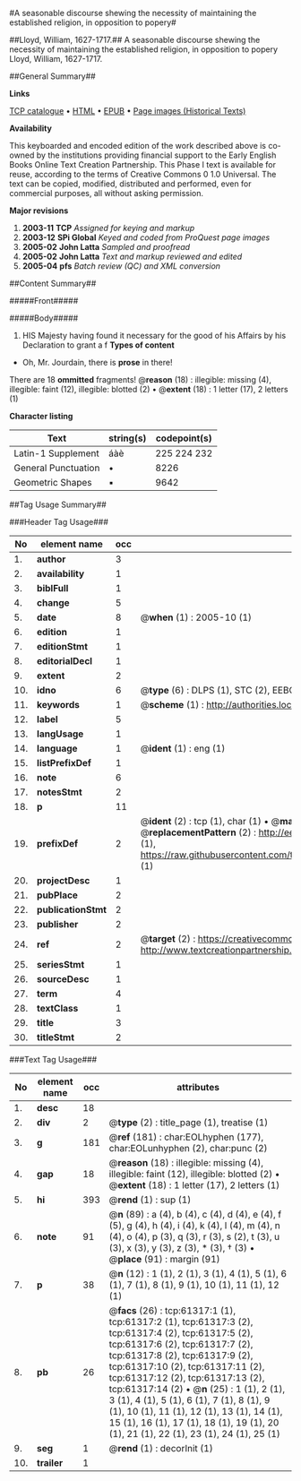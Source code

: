 #A seasonable discourse shewing the necessity of maintaining the established religion, in opposition to popery#

##Lloyd, William, 1627-1717.##
A seasonable discourse shewing the necessity of maintaining the established religion, in opposition to popery
Lloyd, William, 1627-1717.

##General Summary##

**Links**

[TCP catalogue](http://www.ota.ox.ac.uk/tcp/)  • 
[HTML](http://tei.it.ox.ac.uk/tcp/Texts-HTML/free/A48/A48829.html)  • 
[EPUB](http://tei.it.ox.ac.uk/tcp/Texts-EPUB/free/A48/A48829.epub) • 
[Page images (Historical Texts)](https://data.historicaltexts.jisc.ac.uk/view?pubId=eebo-12402798e&pageId=eebo-12402798e-61317-1)

**Availability**

This keyboarded and encoded edition of the
	       work described above is co-owned by the institutions
	       providing financial support to the Early English Books
	       Online Text Creation Partnership. This Phase I text is
	       available for reuse, according to the terms of Creative
	       Commons 0 1.0 Universal. The text can be copied,
	       modified, distributed and performed, even for
	       commercial purposes, all without asking permission.

**Major revisions**

1. __2003-11__ __TCP__ *Assigned for keying and markup*
1. __2003-12__ __SPi Global__ *Keyed and coded from ProQuest page images*
1. __2005-02__ __John Latta__ *Sampled and proofread*
1. __2005-02__ __John Latta__ *Text and markup reviewed and edited*
1. __2005-04__ __pfs__ *Batch review (QC) and XML conversion*

##Content Summary##

#####Front#####

#####Body#####
1. HIS Majesty having found it necessary for the good of his Affairs by his Declaration to grant a f
**Types of content**

  * Oh, Mr. Jourdain, there is **prose** in there!

There are 18 **ommitted** fragments! 
 @__reason__ (18) : illegible: missing (4), illegible: faint (12), illegible: blotted (2)  •  @__extent__ (18) : 1 letter (17), 2 letters (1)

**Character listing**


|Text|string(s)|codepoint(s)|
|---|---|---|
|Latin-1 Supplement|áàè|225 224 232|
|General Punctuation|•|8226|
|Geometric Shapes|▪|9642|

##Tag Usage Summary##

###Header Tag Usage###

|No|element name|occ|attributes|
|---|---|---|---|
|1.|__author__|3||
|2.|__availability__|1||
|3.|__biblFull__|1||
|4.|__change__|5||
|5.|__date__|8| @__when__ (1) : 2005-10 (1)|
|6.|__edition__|1||
|7.|__editionStmt__|1||
|8.|__editorialDecl__|1||
|9.|__extent__|2||
|10.|__idno__|6| @__type__ (6) : DLPS (1), STC (2), EEBO-CITATION (1), OCLC (1), VID (1)|
|11.|__keywords__|1| @__scheme__ (1) : http://authorities.loc.gov/ (1)|
|12.|__label__|5||
|13.|__langUsage__|1||
|14.|__language__|1| @__ident__ (1) : eng (1)|
|15.|__listPrefixDef__|1||
|16.|__note__|6||
|17.|__notesStmt__|2||
|18.|__p__|11||
|19.|__prefixDef__|2| @__ident__ (2) : tcp (1), char (1)  •  @__matchPattern__ (2) : ([0-9\-]+):([0-9IVX]+) (1), (.+) (1)  •  @__replacementPattern__ (2) : http://eebo.chadwyck.com/downloadtiff?vid=$1&page=$2 (1), https://raw.githubusercontent.com/textcreationpartnership/Texts/master/tcpchars.xml#$1 (1)|
|20.|__projectDesc__|1||
|21.|__pubPlace__|2||
|22.|__publicationStmt__|2||
|23.|__publisher__|2||
|24.|__ref__|2| @__target__ (2) : https://creativecommons.org/publicdomain/zero/1.0/ (1), http://www.textcreationpartnership.org/docs/. (1)|
|25.|__seriesStmt__|1||
|26.|__sourceDesc__|1||
|27.|__term__|4||
|28.|__textClass__|1||
|29.|__title__|3||
|30.|__titleStmt__|2||


###Text Tag Usage###

|No|element name|occ|attributes|
|---|---|---|---|
|1.|__desc__|18||
|2.|__div__|2| @__type__ (2) : title_page (1), treatise (1)|
|3.|__g__|181| @__ref__ (181) : char:EOLhyphen (177), char:EOLunhyphen (2), char:punc (2)|
|4.|__gap__|18| @__reason__ (18) : illegible: missing (4), illegible: faint (12), illegible: blotted (2)  •  @__extent__ (18) : 1 letter (17), 2 letters (1)|
|5.|__hi__|393| @__rend__ (1) : sup (1)|
|6.|__note__|91| @__n__ (89) : a (4), b (4), c (4), d (4), e (4), f (5), g (4), h (4), i (4), k (4), l (4), m (4), n (4), o (4), p (3), q (3), r (3), s (2), t (3), u (3), x (3), y (3), z (3), * (3), † (3)  •  @__place__ (91) : margin (91)|
|7.|__p__|38| @__n__ (12) : 1 (1), 2 (1), 3 (1), 4 (1), 5 (1), 6 (1), 7 (1), 8 (1), 9 (1), 10 (1), 11 (1), 12 (1)|
|8.|__pb__|26| @__facs__ (26) : tcp:61317:1 (1), tcp:61317:2 (1), tcp:61317:3 (2), tcp:61317:4 (2), tcp:61317:5 (2), tcp:61317:6 (2), tcp:61317:7 (2), tcp:61317:8 (2), tcp:61317:9 (2), tcp:61317:10 (2), tcp:61317:11 (2), tcp:61317:12 (2), tcp:61317:13 (2), tcp:61317:14 (2)  •  @__n__ (25) : 1 (1), 2 (1), 3 (1), 4 (1), 5 (1), 6 (1), 7 (1), 8 (1), 9 (1), 10 (1), 11 (1), 12 (1), 13 (1), 14 (1), 15 (1), 16 (1), 17 (1), 18 (1), 19 (1), 20 (1), 21 (1), 22 (1), 23 (1), 24 (1), 25 (1)|
|9.|__seg__|1| @__rend__ (1) : decorInit (1)|
|10.|__trailer__|1||
